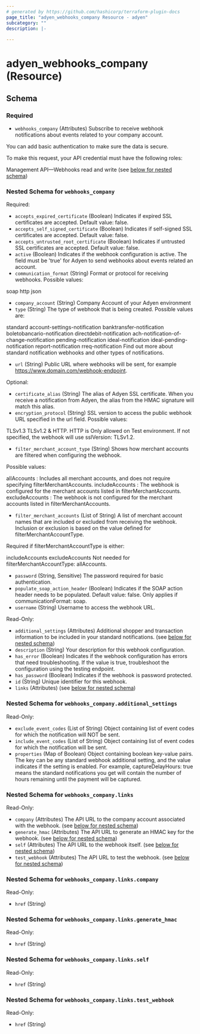 ```yaml
---
# generated by https://github.com/hashicorp/terraform-plugin-docs
page_title: "adyen_webhooks_company Resource - adyen"
subcategory: ""
description: |-
  
---
```


# adyen_webhooks_company (Resource)





<!-- schema generated by tfplugindocs -->
## Schema

### Required

- `webhooks_company` (Attributes) Subscribe to receive webhook notifications about events related to your company account.

You can add basic authentication to make sure the data is secure.

To make this request, your API credential must have the following roles:

Management API—Webhooks read and write (see [below for nested schema](#nestedatt--webhooks_company))

<a id="nestedatt--webhooks_company"></a>
### Nested Schema for `webhooks_company`

Required:

- `accepts_expired_certificate` (Boolean) Indicates if expired SSL certificates are accepted. Default value: false.
- `accepts_self_signed_certificate` (Boolean) Indicates if self-signed SSL certificates are accepted. Default value: false.
- `accepts_untrusted_root_certificate` (Boolean) Indicates if untrusted SSL certificates are accepted. Default value: false.
- `active` (Boolean) Indicates if the webhook configuration is active. The field must be 'true' for Adyen to send webhooks about events related an account.
- `communication_format` (String) Format or protocol for receiving webhooks. Possible values:

soap
http
json
- `company_account` (String) Company Account of your Adyen environment
- `type` (String) The type of webhook that is being created. Possible values are:

standard
account-settings-notification
banktransfer-notification
boletobancario-notification
directdebit-notification
ach-notification-of-change-notification
pending-notification
ideal-notification
ideal-pending-notification
report-notification
rreq-notification
Find out more about standard notification webhooks and other types of notifications.
- `url` (String) Public URL where webhooks will be sent, for example https://www.domain.com/webhook-endpoint.

Optional:

- `certificate_alias` (String) The alias of Adyen SSL certificate. When you receive a notification from Adyen, the alias from the HMAC signature will match this alias.
- `encryption_protocol` (String) SSL version to access the public webhook URL specified in the url field. Possible values:

TLSv1.3
TLSv1.2
 & HTTP. HTTP is Only allowed on Test environment.
If not specified, the webhook will use sslVersion: TLSv1.2.
- `filter_merchant_account_type` (String) Shows how merchant accounts are filtered when configuring the webhook.

Possible values:

allAccounts : Includes all merchant accounts, and does not require specifying filterMerchantAccounts.
includeAccounts : The webhook is configured for the merchant accounts listed in filterMerchantAccounts.
excludeAccounts : The webhook is not configured for the merchant accounts listed in filterMerchantAccounts.
- `filter_merchant_accounts` (List of String) A list of merchant account names that are included or excluded from receiving the webhook. Inclusion or exclusion is based on the value defined for filterMerchantAccountType.

Required if filterMerchantAccountType is either:

includeAccounts
excludeAccounts
Not needed for filterMerchantAccountType: allAccounts.
- `password` (String, Sensitive) The password required for basic authentication.
- `populate_soap_action_header` (Boolean) Indicates if the SOAP action header needs to be populated. Default value: false. Only applies if communicationFormat: soap.
- `username` (String) Username to access the webhook URL.

Read-Only:

- `additional_settings` (Attributes) Additional shopper and transaction information to be included in your standard notifications. (see [below for nested schema](#nestedatt--webhooks_company--additional_settings))
- `description` (String) Your description for this webhook configuration.
- `has_error` (Boolean) Indicates if the webhook configuration has errors that need troubleshooting. If the value is true, troubleshoot the configuration using the testing endpoint.
- `has_password` (Boolean) Indicates if the webhook is password protected.
- `id` (String) Unique identifier for this webhook.
- `links` (Attributes) (see [below for nested schema](#nestedatt--webhooks_company--links))

<a id="nestedatt--webhooks_company--additional_settings"></a>
### Nested Schema for `webhooks_company.additional_settings`

Read-Only:

- `exclude_event_codes` (List of String) Object containing list of event codes for which the notification will NOT be sent.
- `include_event_codes` (List of String) Object containing list of event codes for which the notification will be sent.
- `properties` (Map of Boolean) Object containing boolean key-value pairs. The key can be any standard webhook additional setting, and the value indicates if the setting is enabled. For example, captureDelayHours: true means the standard notifications you get will contain the number of hours remaining until the payment will be captured.


<a id="nestedatt--webhooks_company--links"></a>
### Nested Schema for `webhooks_company.links`

Read-Only:

- `company` (Attributes) The API URL to the company account associated with the webhook. (see [below for nested schema](#nestedatt--webhooks_company--links--company))
- `generate_hmac` (Attributes) The API URL to generate an HMAC key for the webhook. (see [below for nested schema](#nestedatt--webhooks_company--links--generate_hmac))
- `self` (Attributes) The API URL to the webhook itself. (see [below for nested schema](#nestedatt--webhooks_company--links--self))
- `test_webhook` (Attributes) The API URL to test the webhook. (see [below for nested schema](#nestedatt--webhooks_company--links--test_webhook))

<a id="nestedatt--webhooks_company--links--company"></a>
### Nested Schema for `webhooks_company.links.company`

Read-Only:

- `href` (String)


<a id="nestedatt--webhooks_company--links--generate_hmac"></a>
### Nested Schema for `webhooks_company.links.generate_hmac`

Read-Only:

- `href` (String)


<a id="nestedatt--webhooks_company--links--self"></a>
### Nested Schema for `webhooks_company.links.self`

Read-Only:

- `href` (String)


<a id="nestedatt--webhooks_company--links--test_webhook"></a>
### Nested Schema for `webhooks_company.links.test_webhook`

Read-Only:

- `href` (String)
